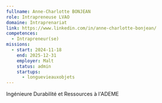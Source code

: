```yaml
---
fullname: Anne-Charlotte BONJEAN
role: Intrapreneuse LVAO
domaine: Intraprenariat
link: https://www.linkedin.com/in/anne-charlotte-bonjean/
competences:
  - Intrapreneur(se)
missions:
  - start: 2024-11-18
    end: 2025-12-31
    employer: Malt
    status: admin
    startups:
      - longuevieauxobjets
---
```

Ingénieure Durabilité et Ressources à l'ADEME